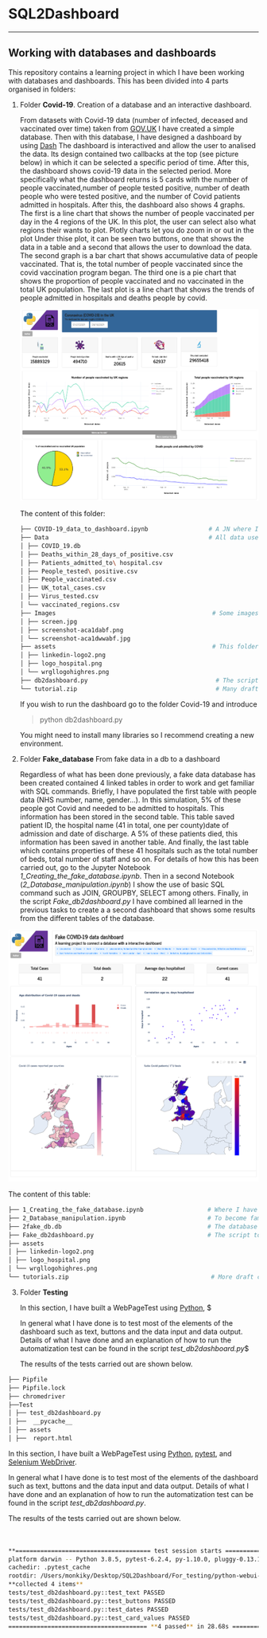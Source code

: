 
# SQL2Dashboard
****

## Working with databases and dashboards

This repository contains a learning project in which I have been working with databases and dashboards. This has been divided into 4 parts organised in folders:

1. Folder **Covid-19**. Creation of a database and an interactive dashboard.

	From datasets with Covid-19 data (number of infected, deceased and vaccinated over time) 
	taken from [GOV.UK](https://coronavirus.data.gov.uk/)
	I have created a simple database. Then with this database, I have designed a dashboard by using [Dash](https://dash.plotly.com/) 
	The dashboard is interactived and  allow the user to analised  the data. Its design contained  two callbacks at the top 
	(see picture below) 
	in which it can be selected a specific period of time. After this, the dashboard shows covid-19 data in the selected period.
	More specifically what the dashboard returns is  5 cards with the number of people vaccinated,number of people tested positive,
	number of death people who were tested positive, and the number of Covid patients  admitted in hospitals.
	After this, the dashboard also shows 4 graphs. The first is a line chart that shows the number of people vaccinated per day 
	in the 4 regions of the UK.
	In this plot, the user can select also what regions their wants to plot. Plotly charts let you do zoom in or out in the plot
	Under thise plot, it can be seen two buttons, one that shows the data in a table and a second that allows the user to download the data.
	The second graph is a bar chart that shows accumulative data of people vaccinated. That is, the total number of people vaccinated 
	since the covid vaccination program began. 
	The third one is a pie chart that shows the proportion of people vaccinated and no vaccinated in  the total UK population.
	The last plot is a line chart that shows the trends of  people admitted in hospitals and deaths people by covid. 

	![Alt text](https://github.com/Manuel-DominguezCBG/SQL2Dashboard/blob/main/Covid-19/Images/1.png "")

	The content of this folder:

	```sh
	├── COVID-19_data_to_dashboard.ipynb                 # A JN where I explain how to create a database from CSV files
	├── Data                                             # All data used to create this  COVID_19.db database
	│ ├── COVID_19.db
	│ ├── Deaths_within_28_days_of_positive.csv
	│ ├── Patients_admitted_to\ hospital.csv
	│ ├── People_tested\ positive.csv
	│ ├── People_vaccinated.csv
	│ ├── UK_total_cases.csv
	│ ├── Virus_tested.csv
	│ └── vaccinated_regions.csv
	├── Images                                            # Some images for the notebooks
	│ ├── screen.jpg
	│ ├── screenshot-aca1dabf.png
	│ └── screenshot-aca1dwwabf.jpg
	├── assets                                            # This folder is needed to design the dashboard
	│ ├── linkedin-logo2.png
	│ ├── logo_hospital.png
	│ └── wrgllogohighres.png
	├── db2dashboard.py                                    # The script to created the dashboard
	└── tutorial.zip                                       # Many drafts and tutorial used to learn
	```

	If you wish to run the dashboard go to the folder Covid-19 and introduce

	> python db2dashboard.py

	You might need to install many libraries so I recommend creating a new environment.

2.  Folder **Fake_database** From fake data in a db to a dashboard 

	Regardless of what has been done previously, a fake data database has been created 
contained 4 linked tables in order to work and get familiar with SQL commands. 
Briefly, I have populated the first table with people data (NHS number, name, gender...).
In this simulation, 5% of these people got Covid and needed to be admitted to hospitals.
This information has been stored in the second table. This table saved patient ID,
the hospital name (41 in total, one per county)date of admission and date of discharge.
A 5% of these patients died, this information has been saved in another table.
And finally, the last table which contains properties of these 41 hospitals
such as the total number of beds, total number of staff and so on.
For details of how this has been carried out, go to the Jupyter Notebook *1_Creating_the_fake_database.ipynb*.
Then in a second Notebook (*2_Database_manipulation.ipynb*) 
I show the use of basic SQL command such as JOIN, GROUPBY, SELECT  among others.
Finally, in the script *Fake_db2dashboard.py*
I have combined all learned in the previous tasks to create a 
a second dashboard that shows some results from the different tables of the database.

![Alt text](https://github.com/Manuel-DominguezCBG/SQL2Dashboard/blob/main/Covid-19/Images/2.png "")

The content of this table:

```sh
├── 1_Creating_the_fake_database.ipynb                  # Where I have created the fake data and create the database
├── 2_Database_manipulation.ipynb                       # To become familiar with SQL commands
├── 2fake_db.db                                         # The database 
├── Fake_db2dashboard.py                                # The script to created the dashboard
├── assets
│ ├── linkedin-logo2.png
│ ├── logo_hospital.png
│ └── wrgllogohighres.png
└── tutorials.zip                                        # More draft code and tutorial to practice
```


3. Folder **Testing** 

	In this section, I have built a WebPageTest using [Python](https://blog.testproject.io/2019/05/16/python-testing-framework-pros-cons/), $

	In general what I have done is to test most of the elements of the dashboard such as text, buttons and the data input and data output.
 	Details of what I have done and an explanation of how to run the automatization test can be found in the script  *test_db2dashboard.py*$

	The results of the tests carried out are shown below.


```sh
├── Pipfile
├── Pipfile.lock
├── chromedriver
├──Test
│ ├── test_db2dashboard.py
│ ├──  __pycache__
│ ├── assets
│ ├──  report.html
```

In this section, I have built a WebPageTest using [Python](https://blog.testproject.io/2019/05/16/python-testing-framework-pros-cons/), [pytest](https://blog.testproject.io/2019/07/16/python-test-automation-project-using-pytest/), and [Selenium WebDriver](https://blog.testproject.io/2017/11/28/inside-selenium-webdriver/).

In general what I have done is to test most of the elements of the dashboard such as text, buttons and the data input and data output.
 Details of what I have done and an explanation of how to run the automatization test can be found in the script  *test_db2dashboard.py*. 

The results of the tests carried out are shown below.

```sh


**====================================== test session starts =======================================**
platform darwin -- Python 3.8.5, pytest-6.2.4, py-1.10.0, pluggy-0.13.1 -- /Users/monkiky/.local/share/virtualenvs/python-webui-testing-JXNJ2lAn/bin/python
cachedir: .pytest_cache
rootdir: /Users/monkiky/Desktop/SQL2Dashboard/For_testing/python-webui-testing
**collected 4 items**
tests/test_db2dashboard.py::test_text PASSED
tests/test_db2dashboard.py::test_buttons PASSED
tests/test_db2dashboard.py::test_dates PASSED
tests/test_db2dashboard.py::test_card_values PASSED
======================================= **4 passed** in 28.68s =======================================

```
